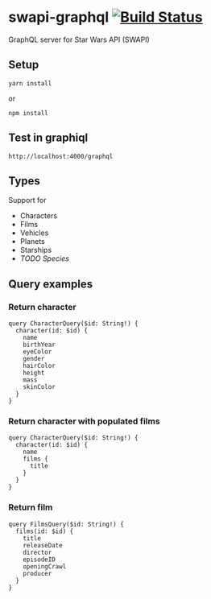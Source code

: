 # swapi-graphql [![Build Status](https://travis-ci.org/ourmaninamsterdam/swapi-graphql.svg?branch=master)](https://travis-ci.org/ourmaninamsterdam/swapi-graphql)

GraphQL server for Star Wars API (SWAPI)

## Setup

```
yarn install
```

or

```
npm install
```

## Test in graphiql

```
http://localhost:4000/graphql
```

## Types

Support for

* Characters
* Films
* Vehicles
* Planets
* Starships
* _TODO Species_

## Query examples

### Return character

```
query CharacterQuery($id: String!) {
  character(id: $id) {
    name
    birthYear
    eyeColor
    gender
    hairColor
    height
    mass
    skinColor
  }
}
```

### Return character with populated films

```
query CharacterQuery($id: String!) {
  character(id: $id) {
    name
    films {
      title
    }
  }
}
```

### Return film

```
query FilmsQuery($id: String!) {
  films(id: $id) {
    title
    releaseDate
    director
    episodeID
    openingCrawl
    producer
  }
}
```
